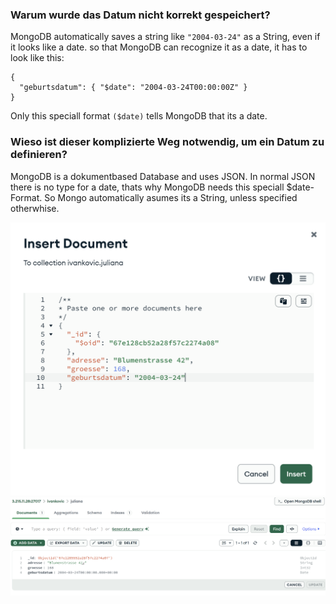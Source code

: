 ### Warum wurde das Datum nicht korrekt gespeichert?

MongoDB automatically saves a string like `"2004-03-24"` as a String, even if it looks like a date.
so that MongoDB can recognize it as a date, it has to look like this:

```
{
  "geburtsdatum": { "$date": "2004-03-24T00:00:00Z" }
}
```

Only this speciall format `($date)` tells MongoDB that its a date.

### Wieso ist dieser komplizierte Weg notwendig, um ein Datum zu definieren?

MongoDB is a dokumentbased Database and uses JSON.
In normal JSON there is no type for a date, thats why MongoDB needs this speciall $date-Format.
So Mongo automatically asumes its a String, unless specified otherwhise.


![1](./1.png)
![2](./2.png)

